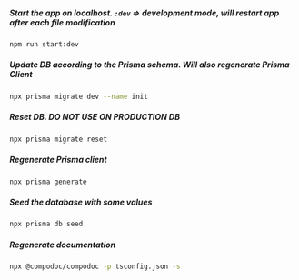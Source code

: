 ##### Start the app on localhost. `:dev` => development mode, will restart app after each file modification
```bash
npm run start:dev
```

##### Update DB according to the Prisma schema. Will also regenerate Prisma Client
```bash
npx prisma migrate dev --name init
```

##### Reset DB. DO NOT USE ON PRODUCTION DB
```bash
npx prisma migrate reset
```

##### Regenerate Prisma client
```bash
npx prisma generate
```

##### Seed the database with some values
```bash
npx prisma db seed
```

##### Regenerate documentation
```bash
npx @compodoc/compodoc -p tsconfig.json -s
```